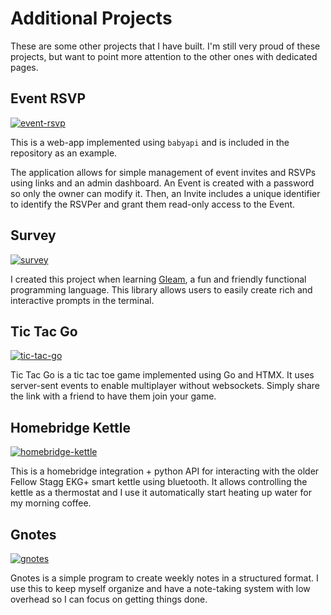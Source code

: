 # Additional Projects

These are some other projects that I have built. I'm still very proud of these projects, but want to point more attention to the other ones with dedicated pages.


## Event RSVP
[![event-rsvp](https://img.shields.io/badge/GitHub-100000?style=for-the-badge&logo=github&logoColor=white)](https://github.com/calvinmclean/babyapi/tree/main/examples/event-rsvp)

This is a web-app implemented using `babyapi` and is included in the repository as an example. 

The application allows for simple management of event invites and RSVPs using links and an admin dashboard. An Event is created with a password so only the owner can modify it. Then, an Invite includes a unique identifier to identify the RSVPer and grant them read-only access to the Event.


## Survey
[![survey](https://img.shields.io/badge/GitHub-100000?style=for-the-badge&logo=github&logoColor=white)](https://github.com/calvinmclean/survey)

I created this project when learning [Gleam](https://gleam.run), a fun and friendly functional programming language. This library allows users to easily create rich and interactive prompts in the terminal.


## Tic Tac Go
[![tic-tac-go](https://img.shields.io/badge/GitHub-100000?style=for-the-badge&logo=github&logoColor=white)](https://github.com/calvinmclean/tic-tac-go)

Tic Tac Go is a tic tac toe game implemented using Go and HTMX. It uses server-sent events to enable multiplayer without websockets. Simply share the link with a friend to have them join your game.


## Homebridge Kettle
[![homebridge-kettle](https://img.shields.io/badge/GitHub-100000?style=for-the-badge&logo=github&logoColor=white)](https://github.com/calvinmclean/homebridge-kettle)

This is a homebridge integration + python API for interacting with the older Fellow Stagg EKG+ smart kettle using bluetooth. It allows controlling the kettle as a thermostat and I use it automatically start heating up water for my morning coffee.


## Gnotes
[![gnotes](https://img.shields.io/badge/GitHub-100000?style=for-the-badge&logo=github&logoColor=white)](https://github.com/calvinmclean/gnotes)

Gnotes is a simple program to create weekly notes in a structured format. I use this to keep myself organize and have a note-taking system with low overhead so I can focus on getting things done.

